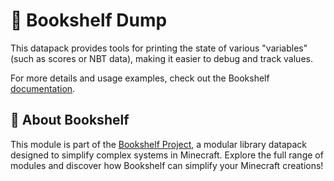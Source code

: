 # 🔬 Bookshelf Dump

This datapack provides tools for printing the state of various "variables" (such as scores or NBT data), making it easier to debug and track values.

For more details and usage examples, check out the Bookshelf [documentation](https://docs.mcbookshelf.dev/en/latest/modules/dump.html).


## 📖 About Bookshelf

This module is part of the [Bookshelf Project](https://docs.mcbookshelf.dev/en/latest/index.html), a modular library datapack designed to simplify complex systems in Minecraft. Explore the full range of modules and discover how Bookshelf can simplify your Minecraft creations!
